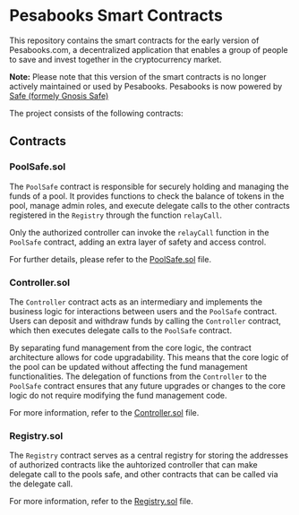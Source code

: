 # Pesabooks Smart Contracts

This repository contains the smart contracts for the early version of Pesabooks.com, a decentralized application that enables a group of people to save and invest together in the cryptocurrency market.

**Note:** Please note that this version of the smart contracts is no longer actively maintained or used by Pesabooks. Pesabooks is now powered by [Safe (formely Gnosis Safe)](https://safe.global/)

The project consists of the following contracts:

## Contracts

### PoolSafe.sol

The `PoolSafe` contract is responsible for securely holding and managing the funds of a pool. It provides functions to check the balance of tokens in the pool, manage admin roles, and execute delegate calls to the other contracts registered in the `Registry`  through the function `relayCall`.  

Only the authorized controller can invoke the `relayCall` function in the `PoolSafe` contract, adding an extra layer of safety and access control.

For further details, please refer to the [PoolSafe.sol](src/PoolSafe.sol) file.

### Controller.sol

The `Controller` contract acts as an intermediary and implements the business logic for interactions between users and the `PoolSafe` contract. Users can deposit and withdraw funds by calling the `Controller` contract, which then executes delegate calls to the `PoolSafe` contract.

By separating fund management from the core logic, the contract architecture allows for code upgradability. This means that the core logic of the pool can be updated without affecting the fund management functionalities. The delegation of functions from the `Controller` to the `PoolSafe` contract ensures that any future upgrades or changes to the core logic do not require modifying the fund management code.

For more information, refer to the [Controller.sol](src/Controller.sol) file.

### Registry.sol

The `Registry` contract serves as a central registry for storing the addresses of authorized contracts like the auhtorized controller that can make delegate call to the pools safe, and other contracts that can be called via the delegate call. 

For more information, refer to the [Registry.sol](src/Registry.sol) file.



